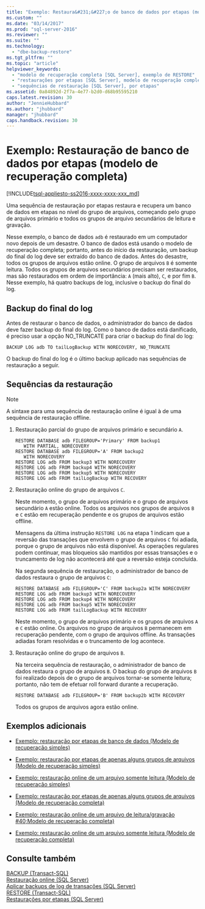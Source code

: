 ```yaml
---
title: "Exemplo: Restaura&#231;&#227;o de banco de dados por etapas (modelo de recupera&#231;&#227;o completa) | Microsoft Docs"
ms.custom: ""
ms.date: "03/14/2017"
ms.prod: "sql-server-2016"
ms.reviewer: ""
ms.suite: ""
ms.technology: 
  - "dbe-backup-restore"
ms.tgt_pltfrm: ""
ms.topic: "article"
helpviewer_keywords: 
  - "modelo de recuperação completa [SQL Server], exemplo de RESTORE"
  - "restaurações por etapas [SQL Server], modelo de recuperação completa"
  - "sequências de restauração [SQL Server], por etapas"
ms.assetid: 0a84892d-2f7a-4e77-b2d0-d68b95595210
caps.latest.revision: 30
author: "JennieHubbard"
ms.author: "jhubbard"
manager: "jhubbard"
caps.handback.revision: 30
---
```

# Exemplo: Restaura&#231;&#227;o de banco de dados por etapas (modelo de recupera&#231;&#227;o completa)
[!INCLUDE[tsql-appliesto-ss2016-xxxx-xxxx-xxx_md](../../includes/tsql-appliesto-ss2016-xxxx-xxxx-xxx-md.md)]

  Uma sequência de restauração por etapas restaura e recupera um banco de dados em etapas no nível do grupo de arquivos, começando pelo grupo de arquivos primário e todos os grupos de arquivo secundários de leitura e gravação.  
  
 Nesse exemplo, o banco de dados `adb` é restaurado em um computador novo depois de um desastre. O banco de dados está usando o modelo de recuperação completa; portanto, antes do início da restauração, um backup do final do log deve ser extraído do banco de dados. Antes do desastre, todos os grupos de arquivos estão online. O grupo de arquivos `B` é somente leitura. Todos os grupos de arquivos secundários precisam ser restaurados, mas são restaurados em ordem de importância: `A` (mais alto), `C`, e por fim `B`. Nesse exemplo, há quatro backups de log, inclusive o backup do final do log.  
  
## Backup do final do log  
 Antes de restaurar o banco de dados, o administrador do banco de dados deve fazer backup do final do log. Como o banco de dados está danificado, é preciso usar a opção NO_TRUNCATE para criar o backup do final do log:  
  
```  
BACKUP LOG adb TO tailLogBackup WITH NORECOVERY, NO_TRUNCATE  
```  
  
 O backup do final do log é o último backup aplicado nas sequências de restauração a seguir.  
  
## Sequências da restauração  
  
> [!NOTE]  
>  A sintaxe para uma sequência de restauração online é igual à de uma sequência de restauração offline.  
  
1.  Restauração parcial do grupo de arquivos primário e secundário `A`.  
  
    ```  
    RESTORE DATABASE adb FILEGROUP='Primary' FROM backup1   
       WITH PARTIAL, NORECOVERY  
    RESTORE DATABASE adb FILEGROUP='A' FROM backup2   
       WITH NORECOVERY  
    RESTORE LOG adb FROM backup3 WITH NORECOVERY  
    RESTORE LOG adb FROM backup4 WITH NORECOVERY  
    RESTORE LOG adb FROM backup5 WITH NORECOVERY  
    RESTORE LOG adb FROM tailLogBackup WITH RECOVERY  
    ```  
  
2.  Restauração online do grupo de arquivos `C`.  
  
     Neste momento, o grupo de arquivos primário e o grupo de arquivos secundário `A` estão online. Todos os arquivos nos grupos de arquivos `B` e `C` estão em recuperação pendente e os grupos de arquivos estão offline.  
  
     Mensagens da última instrução `RESTORE LOG` na etapa 1 indicam que a reversão das transações que envolvem o grupo de arquivos `C` foi adiada, porque o grupo de arquivos não está disponível. As operações regulares podem continuar, mas bloqueios são mantidos por essas transações e o truncamento de log não acontecerá até que a reversão esteja concluída.  
  
     Na segunda sequência de restauração, o administrador de banco de dados restaura o grupo de arquivos `C`:  
  
    ```  
    RESTORE DATABASE adb FILEGROUP='C' FROM backup2a WITH NORECOVERY  
    RESTORE LOG adb FROM backup3 WITH NORECOVERY  
    RESTORE LOG adb FROM backup4 WITH NORECOVERY  
    RESTORE LOG adb FROM backup5 WITH NORECOVERY  
    RESTORE LOG adb FROM tailLogBackup WITH RECOVERY  
    ```  
  
     Neste momento, o grupo de arquivos primário e os grupos de arquivos `A` e `C` estão online. Os arquivos no grupo de arquivos `B` permanecem em recuperação pendente, com o grupo de arquivos offline. As transações adiadas foram resolvidas e o truncamento de log acontece.  
  
3.  Restauração online do grupo de arquivos `B`.  
  
     Na terceira sequência de restauração, o administrador de banco de dados restaura o grupo de arquivos `B`. O backup do grupo de arquivos `B` foi realizado depois de o grupo de arquivos tornar-se somente leitura; portanto, não tem de efetuar roll forward durante a recuperação.  
  
    ```  
    RESTORE DATABASE adb FILEGROUP='B' FROM backup2b WITH RECOVERY  
    ```  
  
     Todos os grupos de arquivos agora estão online.  
  
## Exemplos adicionais  
  
-   [Exemplo: restauração por etapas de banco de dados &#40;Modelo de recuperação simples&#41;](../../relational-databases/backup-restore/example-piecemeal-restore-of-database-simple-recovery-model.md)  
  
-   [Exemplo: restauração por etapas de apenas alguns grupos de arquivos &#40;Modelo de recuperação simples&#41;](../../relational-databases/backup-restore/example-piecemeal-restore-of-only-some-filegroups-simple-recovery-model.md)  
  
-   [Exemplo: restauração online de um arquivo somente leitura &#40;Modelo de recuperação simples&#41;](../../relational-databases/backup-restore/example-online-restore-of-a-read-only-file-simple-recovery-model.md)  
  
-   [Exemplo: restauração por etapas de apenas alguns grupos de arquivos &#40;Modelo de recuperação completa&#41;](../../relational-databases/backup-restore/example-piecemeal-restore-of-only-some-filegroups-full-recovery-model.md)  
  
-   [Exemplo: restauração online de um arquivo de leitura/gravação #40;Modelo de recuperação completa&#41;](../../relational-databases/backup-restore/example-online-restore-of-a-read-write-file-full-recovery-model.md)  
  
-   [Exemplo: restauração online de um arquivo somente leitura &#40;Modelo de recuperação completa&#41;](../../relational-databases/backup-restore/example-online-restore-of-a-read-only-file-full-recovery-model.md)  
  
## Consulte também  
 [BACKUP &#40;Transact-SQL&#41;](../../t-sql/statements/backup-transact-sql.md)   
 [Restauração online &#40;SQL Server&#41;](../../relational-databases/backup-restore/online-restore-sql-server.md)   
 [Aplicar backups de log de transações &#40;SQL Server&#41;](../../relational-databases/backup-restore/apply-transaction-log-backups-sql-server.md)   
 [RESTORE &#40;Transact-SQL&#41;](../Topic/RESTORE%20\(Transact-SQL\).md)   
 [Restaurações por etapas &#40;SQL Server&#41;](../../relational-databases/backup-restore/piecemeal-restores-sql-server.md)  
  
  